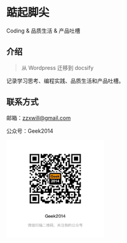 # 踮起脚尖
Coding & 品质生活 & 产品吐槽

## 介绍
> 从 Wordpress 迁移到 docsify

记录学习思考、编程实践、品质生活和产品吐槽。

## 联系方式

邮箱：zzxwill@gmail.com

公众号：Geek2014

<img width="256" height="256" src="./resources/img/Geek2014.JPG"/>














<br /><br /><br /><br /><br /><br /><br /><br /><br /><br /><br /><br />
<br /><br /><br /><br /><br /><br /><br /><br /><br /><br /><br /><br />
